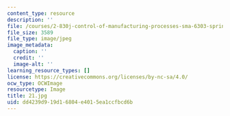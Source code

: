 ```yaml
---
content_type: resource
description: ''
file: /courses/2-830j-control-of-manufacturing-processes-sma-6303-spring-2008/dd4239d919d16804e4015ea1ccfbcd6b_21.jpg
file_size: 3589
file_type: image/jpeg
image_metadata:
  caption: ''
  credit: ''
  image-alt: ''
learning_resource_types: []
license: https://creativecommons.org/licenses/by-nc-sa/4.0/
ocw_type: OCWImage
resourcetype: Image
title: 21.jpg
uid: dd4239d9-19d1-6804-e401-5ea1ccfbcd6b
---
```

